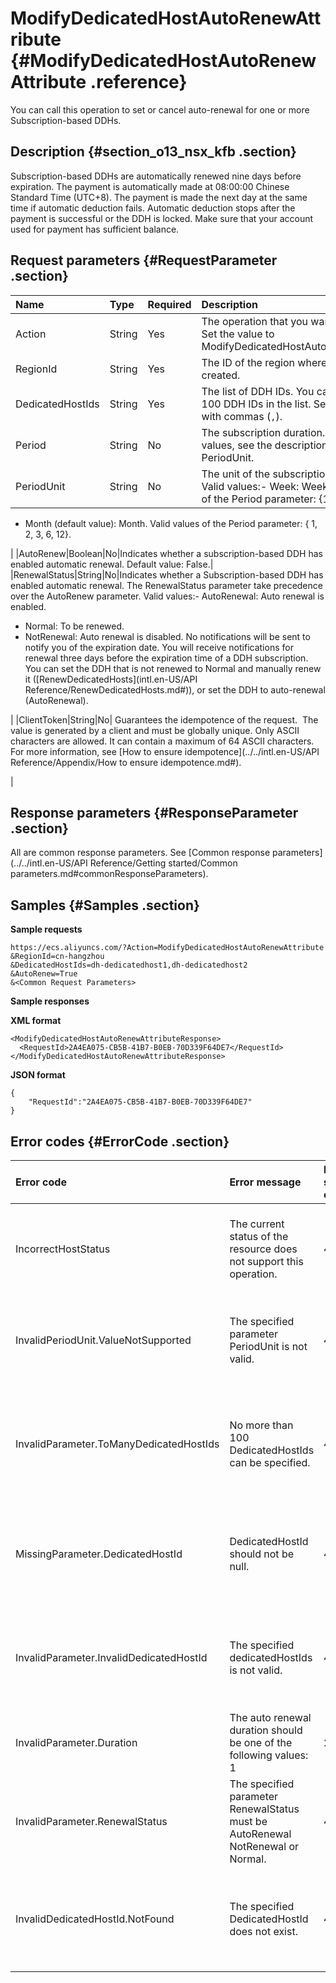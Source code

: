 # ModifyDedicatedHostAutoRenewAttribute {#ModifyDedicatedHostAutoRenewAttribute .reference}

You can call this operation to set or cancel auto-renewal for one or more Subscription-based DDHs.

## Description {#section_o13_nsx_kfb .section}

Subscription-based DDHs are automatically renewed nine days before expiration. The payment is automatically made at 08:00:00 Chinese Standard Time \(UTC+8\). The payment is made the next day at the same time if automatic deduction fails. Automatic deduction stops after the payment is successful or the DDH is locked. Make sure that your account used for payment has sufficient balance.

## Request parameters {#RequestParameter .section}

|Name|Type|Required|Description|
|:---|:---|:-------|:----------|
|Action|String|Yes|The operation that you want to perform. Set the value to ModifyDedicatedHostAutoRenewAttribute|
|RegionId|String|Yes|The ID of the region where the DDH is created.|
|DedicatedHostIds|String|Yes|The list of DDH IDs. You can enter up to 100 DDH IDs in the list. Separate the IDs with commas \(`,`\).|
|Period|String|No|The subscription duration. For valid values, see the description section in PeriodUnit.|
|PeriodUnit|String|No|The unit of the subscription duration. Valid values:-   Week: Week. Valid values of the Period parameter: \{1, 2, 3\}.
-   Month \(default value\): Month. Valid values of the Period parameter: \{ 1, 2, 3, 6, 12\}.

|
|AutoRenew|Boolean|No|Indicates whether a subscription-based DDH has enabled automatic renewal. Default value: False.|
|RenewalStatus|String|No|Indicates whether a Subscription-based DDH has enabled automatic renewal. The RenewalStatus parameter take precedence over the AutoRenew parameter. Valid values:-   AutoRenewal: Auto renewal is enabled.
-   Normal: To be renewed.
-   NotRenewal: Auto renewal is disabled. No notifications will be sent to notify you of the expiration date. You will receive notifications for renewal three days before the expiration time of a DDH subscription. You can set the DDH that is not renewed to Normal and manually renew it \([RenewDedicatedHosts](intl.en-US/API Reference/RenewDedicatedHosts.md#)\), or set the DDH to auto-renewal \(AutoRenewal\).

|
|ClientToken|String|No| Guarantees the idempotence of the request.  The value is generated by a client and must be globally unique. Only ASCII characters are allowed. It can contain a maximum of 64 ASCII characters. For more information, see [How to ensure idempotence](../../intl.en-US/API Reference/Appendix/How to ensure idempotence.md#).

 |

## Response parameters {#ResponseParameter .section}

All are common response parameters. See [Common response parameters](../../intl.en-US/API Reference/Getting started/Common parameters.md#commonResponseParameters).

## Samples {#Samples .section}

**Sample requests** 

```
https://ecs.aliyuncs.com/?Action=ModifyDedicatedHostAutoRenewAttribute
&RegionId=cn-hangzhou
&DedicatedHostIds=dh-dedicatedhost1,dh-dedicatedhost2
&AutoRenew=True
&<Common Request Parameters>
```

**Sample responses**

**XML format**

```
<ModifyDedicatedHostAutoRenewAttributeResponse>
  <RequestId>2A4EA075-CB5B-41B7-B0EB-70D339F64DE7</RequestId>
</ModifyDedicatedHostAutoRenewAttributeResponse>
```

**JSON format**

```
{
    "RequestId":"2A4EA075-CB5B-41B7-B0EB-70D339F64DE7"
}
```

## Error codes {#ErrorCode .section}

|Error code|Error message|HTTP status code|Description|
|:---------|:------------|:---------------|:----------|
|IncorrectHostStatus|The current status of the resource does not support this operation.|403|The error message returned when the instance is expired and the operation is not allowed.|
|InvalidPeriodUnit.ValueNotSupported|The specified parameter PeriodUnit is not valid.|403|The error message returned when the specified unit of the subscription cycle is invalid.|
|InvalidParameter.ToManyDedicatedHostIds|No more than 100 DedicatedHostIds can be specified.|403|The error message returned when the number of DDH IDs is invalid. You can specify up to 100 DDH IDs at a time.|
|MissingParameter.DedicatedHostId|DedicatedHostId should not be null.|403|The error message returned when the value of DedicatedHostIds is empty. You must enter a value.|
|InvalidParameter.InvalidDedicatedHostId|The specified dedicatedHostIds is not valid.|403|The error message returned when the specified DedicatedHostIds parameter contains an invalid DDH ID.|
|InvalidParameter.Duration|The auto renewal duration should be one of the following values: 1|2|3|6|12.|403|The error message returned when the specified renewal duration is invalid. Valid values: \[1,2,3,6,12\].|
|InvalidParameter.RenewalStatus|The specified parameter RenewalStatus must be AutoRenewal NotRenewal or Normal.|403|The error message returned when the specified RenewalStatus parameter is invalid.|
|InvalidDedicatedHostId.NotFound|The specified DedicatedHostId does not exist.|404|The error message returned when the specified DedicatedHostIds list contains a DDH ID that does not exist.|

